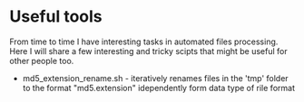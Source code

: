 # Useful tools

From time to time I have interesting tasks in automated files processing. Here I will share a few interesting and tricky scipts that might be useful for other people too. 

- md5_extension_rename.sh - iteratively renames files in the 'tmp' folder to the format "md5.extension" idependently form data type of rile format


